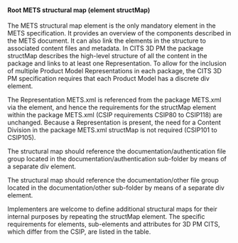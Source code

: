 #### Root METS structural map (element structMap)

The METS structural map element is the only mandatory element in the METS specification. It provides an overview of the components described in the METS document. It can also link the elements in the structure to associated content files and metadata. In CITS 3D PM the package structMap describes the high-level structure of all the content in the package and links to at least one Representation. To allow for the inclusion of multiple Product Model Representations in each package, the CITS 3D PM specification requires that each Product Model has a discrete div element.

The Representation METS.xml is referenced from the package METS.xml via the <mptr> element, and hence the requirements for the structMap element within the package METS.xml (CSIP requirements CSIP80 to CSIP118) are unchanged. Because a Representation is present, the need for a Content Division in the package METS.xml structMap is not required (CSIP101 to CSIP105).

The structural map should reference the documentation/authentication file group located in the documentation/authentication sub-folder by means of a separate div element.

The structural map should reference the documentation/other file group located in the documentation/other sub-folder by means of a separate div element.

Implementers are welcome to define additional structural maps for their internal purposes by repeating the structMap element. The specific requirements for elements, sub-elements and attributes for 3D PM CITS, which differ from the CSIP, are listed in the table. 
